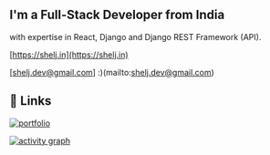 ## I'm a Full-Stack Developer from India
with expertise in React, Django and Django REST Framework (API).


[https://shelj.in](https://shelj.in)

[shelj.dev@gmail.com] :)(mailto:shelj.dev@gmail.com)



## 🔗 Links
[![portfolio](https://img.shields.io/badge/my_portfolio-000?style=for-the-badge&logo=ko-fi&logoColor=white)](https://shelj.in)



[![activity graph](https://github-readme-activity-graph.vercel.app/graph?username=shelji&theme=dracula)](https://github-readme-activity-graph.vercel.app/graph?username=shelji&theme=dracula)
